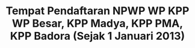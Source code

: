 ---
id: 25
title: Tempat Pendaftaran NPWP WP KPP WP Besar, KPP Madya, KPP PMA, KPP Badora (Sejak 1 Januari 2013)
linkurl: https://drive.google.com/open?id=1pxSdzbMHea2r8gSET1MzfF9NjYq5R-qqMtHUPXcH64w
fitur: resume
category: kup
topik: NPWP dan PKP
subtopik: Tempat pendaftaran WP Tertentu
type: word
tgl: 11 Desember 2019
---